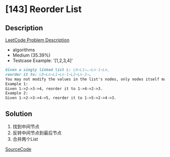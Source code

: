 # [143] Reorder List

## Description

[LeetCode Problem Description](https://leetcode.com/problems/reorder-list/description/)

* algorithms
* Medium (35.39%)
* Testcase Example:  '[1,2,3,4]'

```md
Given a singly linked list L: L0→L1→…→Ln-1→Ln,
reorder it to: L0→Ln→L1→Ln-1→L2→Ln-2→…
You may not modify the values in the list's nodes, only nodes itself may be changed.
Example 1:
Given 1->2->3->4, reorder it to 1->4->2->3.
Example 2:
Given 1->2->3->4->5, reorder it to 1->5->2->4->3.

```

## Solution

1. 找到中间节点
2. 反转中间节点到最后节点
3. 合并两个List

[SourceCode](./solution.js)
